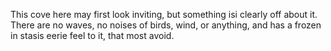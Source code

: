 This cove here may first look inviting, but something isi clearly off about it.  There are no waves, no noises of birds, wind, or anything, and has a frozen in stasis eerie feel to it, that most avoid.